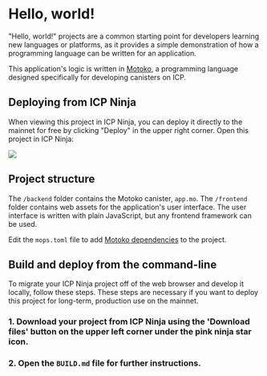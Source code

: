 # Hello, world!

"Hello, world!" projects are a common starting point for developers learning new languages or platforms, as it provides a simple demonstration of how a programming language can be written for an application.

This application's logic is written in [Motoko](https://internetcomputer.org/docs/motoko/main/getting-started/motoko-introduction), a programming language designed specifically for developing canisters on ICP.

## Deploying from ICP Ninja

When viewing this project in ICP Ninja, you can deploy it directly to the mainnet for free by clicking "Deploy" in the upper right corner. Open this project in ICP Ninja:

[![](https://icp.ninja/assets/open.svg)](https://icp.ninja/i?url=https://github.com/vlkvkn/icp-homepage)

## Project structure

The `/backend` folder contains the Motoko canister, `app.mo`. The `/frontend` folder contains web assets for the application's user interface. The user interface is written with plain JavaScript, but any frontend framework can be used.

Edit the `mops.toml` file to add [Motoko dependencies](https://mops.one/) to the project.


## Build and deploy from the command-line

To migrate your ICP Ninja project off of the web browser and develop it locally, follow these steps. These steps are necessary if you want to deploy this project for long-term, production use on the mainnet.

### 1. Download your project from ICP Ninja using the 'Download files' button on the upper left corner under the pink ninja star icon.

### 2. Open the `BUILD.md` file for further instructions.
